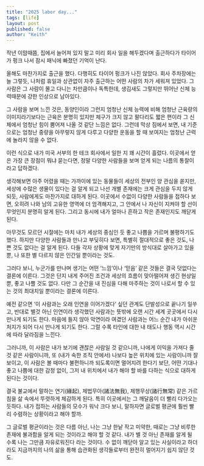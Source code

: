 ```yaml
---
title: "2025 labor day..."
tags: [life]
layout: post
published: false
author: "Keith"
---
```


작년 이맘때쯤, 집에서 늘어져 있지 말고 미리 회사 일을 해두겠다며 출근하다가 타이어가 펑크 나서 잠시 패닉에 빠졌던 기억이 난다.

올해도 마찬가지로 출근을 했다. 다행히도 타이어 펑크가 나진 않았다. 회사 주차장에는 늘 그렇듯, 나처럼 휴일과 상관없이 자주 출근하는 어떤 사람의 차가 세워져 있었다. 그 사람은 그 사람이 몰고 다니는 차만큼이나 독특한데, 생김새도 그렇지만 뛰어난 신체 능력때문에 강한 인상으로 남아있다.

그 사람을 보며 느낀 것은, 동양인이라 그런지 엄청난 신체 능력에 비해 엄청난 근육량의 이미지라기보다는 근육은 분명히 있지만 체구가 크지 않고 팔다리도 짧은 편이라 그 신체에서 엄청난 힘이 뿜어져 나올 것 같단 느낌은 없다. 그런데 막상 짐에서 보면, 내 기준으로는 엄청난 중량을 아무렇지 않게 다루고 다양한 운동을 할 때 보여지는 엄청난 근력에 놀라지 않을 수 없다.

이런 식으로 내가 미국 서부의 한 테크 회사에서 일한 지 꽤 시간이 흘렀다. 이곳에서 얻은 가장 큰 장점이 뭐냐 묻는다면, 정말 다양한 사람들을 보며 얻게 되는 나름의 통찰이라고 답하겠다.

생각해보면 아주 어렸을 때는 가까이에 있는 동물들이 세상의 전부인 양 관심을 쏟지만, 세상에 수많은 생물이 있다는 걸 알게 되고 나선 개별 존재에는 크게 관심을 두지 않게 되듯, 사람에게도 마찬가지로 대하게 된다. 이곳에서 수없이 다양한 사람들을 접하다 보면, 오히려 나와 남의 고유한 영역에 더 엄격해지고, 그 안에서 나 자신이 지켜야 할 선이 무엇인지 분명히 알게 된다. 그리고 동시에 내가 얼마나 흔하고 작은 존재인지도 깨닫게 된다.

아무것도 모르던 시절에는 마치 내가 세상의 중심인 듯 좋고 나쁨을 가르며 불평하기도 했다. 하지만 다양한 사람들과 만나고 부딪히다 보면, 특별히 절대적으로 좋은 것도, 나쁜 것도 없다는 걸 알게 된다. 다들 각자 상황에 맞게 자기만의 방식대로 살아가고 있을 뿐, 나 또한 별 다르지 않은 인간일 뿐이라는 것도.

그러다 보니, 누군가를 만나며 생기는 어떤 ‘느낌’이나 ‘믿음’ 같은 것들은 결국 덧없다는 결론에 이른다. 그것은 단지 내게 주어진 조건과 세상의 흐름이 맞아떨어져 생긴 현상일 뿐, 좋고 나쁠 것도 없다. 다만 그 순간을 내 진심을 다해 마주하는 것이 나로서 할 수 있는 것의 최대치일 뿐이라는 결론에 이른다.

예전 같으면 ‘이 사람과는 오래 인연을 이어가겠다’ 싶던 관계도 단발성으로 끝나기 일쑤고, 반대로 별것 아닌 인연이라 생각했던 사람과는 뜻밖에 오랜 시간 세계 곳곳에서 다시 만나게 되기도 한다. 마음에 들지 않아 악연이라 여겼던 사람과는 어느 순간 내가 아쉬운 처지가 되어 다시 만나게 되기도 한다. 그럴 수록 타인에 대한 내 태도나 행동 역시 시간에 따라 달라짐을 느낀다.

그러니까, 이 사람은 내가 보기에 괜찮은 사람일 것 같으니까, 나에게 이익을 가져다 줄 것 같은 사람이니까, 또 (내가 속한 조직 안에서) 나보다 높은 위치에 있는 사람이니까 잘 보이고, 이 사람은 볼 때마다 불편하니까 되도록이면 멀어지려 한다기 보단, 어떤 기대나 좋고 나쁨에 대한 감정 없이, 그저 내 위치에서 내가 해야 할 바를 다하는 식으로 대하게 된다는 것이다. 

결국 불교에서 말하는 연기(緣起), 제법무아(諸法無我), 제행무상(諸行無常) 같은 가르침을 삶 속에서 뚜렷하게 체감하게 된다. 특히 이곳에서는 그 깨달음이 더 빨리 다가오는 듯하다. 내가 접하는 사람들의 모수가 워낙 크다 보니, 말하자면 글로벌 평균에 훨씬 빨리 수렴하는 상황이라고 해야 할까.

그 글로벌 평균이라는 것은 다름 아닌, 나는 그냥 한낱 작고 미약한, 때로는 그냥 비루한 존재에 불과함을 알게 되는 것이라고 해야 할 것 같다. 내가 별 것 아닌 존재를 알게 될 수록 나는 그만큼 자유로워진다 라는 것이다. 수 없이 깨닫아 알고 있는 사실이라고 하더라도 지금까지의 나의 삶을 통해 습관화된 생각들로부터 완전히 멀어지기 쉽지 않단 것도. 